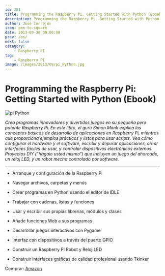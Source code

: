 ```yaml
---
id: 281
title: Programming the Raspberry Pi. Getting Started with Python (Ebook)
description: Programming the Raspberry Pi. Getting Started with Python (Ebook)
author: Jose Cerrejon
icon: pen-to-square
date: 2013-09-30 09:00:00
prev: /es/
next: false
category:
    - Raspberry PI
tag:
    - Raspberry PI
image: /images/2013/09/pi_Python.jpg
---
```


# Programming the Raspberry Pi: Getting Started with Python (Ebook)

![pi Python](/images/2013/09/pi_Python.jpg)

_Crea programas innovadores y divertidos juegos en su pequeña pero potente Raspberry Pi. En este libro, el gurú Simon Monk explica los conceptos básicos de desarrollo de aplicaciones en Raspberry Pi, mientras que proporciona ejemplos prácticos y listos para usar scripts. Vea cómo configurar el hardware y el software, escribir y depurar aplicaciones, crear interfaces fáciles de usar, y controlar dispositivos electrónicos externos. Proyectos DIY ("hágalo usted mismo") que incluyen un juego del ahorcado, un reloj LED, y un robot mecha controlado por software._

---

-   Arranque y configuración de la Raspberry Pi

-   Navegar archivos, carpetas y menús

-   Crear programas en Python usando el editor de IDLE

-   Trabajar con cadenas, listas y funciones

-   Usar y escribir sus propias librerías, módulos y clases

-   Añade funciones Web a sus programas

-   Desarrollar juegos interactivos con Pygame

-   Interfaz con dispositivos a través del puerto GPIO

-   Construir un Raspberry Pi Robot y Reloj LED

-   Construir interfaces gráficas de calidad profesional usando Tkinker

Comprar: [Amazon](https://www.amazon.es/Programming-Raspberry-Pi-Getting-ebook/dp/B009XPYHHA)
